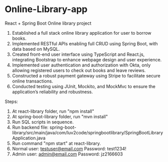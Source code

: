 # Online-Library-app
React + Spring Boot Online library project

1. Established a full stack online library application for user to borrow books.
2. Implemented RESTful APIs enabling full CRUD using Spring Boot, with data based on MySQL.
3. Created front-end user interface using TypeScript and React.js, integrating Bootstrap to enhance webpage design and user experience.
4. Implemented user authentication and authorization with Okta, only allowing registered users to check out books and leave reviews.
5. Constructed a robust payment gateway using Stripe to facilitate secure online transactions.
6. Conducted testing using JUnit, Mockito, and MockMvc to ensure the application’s reliability and robustness.

Steps:
1. At react-library folder, run "npm install"
2. At spring-boot-library folder, run "mvn install"
3. Run SQL scripts in sequence.
4. Run backend file: spring-boot-library/src/main/java/com/luv2code/springbootlibrary/SpringBootLibraryApplication.java
5. Run command "npm start" at react-library.
6. Normal user: testuser@email.com Password: test1234!
7. Admin user: admin@email.com Password: jz2166603
